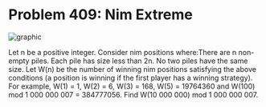 # Problem 409: Nim Extreme

![graphic](img409.gif)

Let n be a positive integer. Consider nim positions where:There are n
non-empty piles. Each pile has size less than 2n. No two piles have the
same size. Let W(n) be the number of winning nim positions satisfying
the above conditions (a position is winning if the first player has a
winning strategy). For example, W(1) = 1, W(2) = 6, W(3) = 168, W(5) =
19764360 and W(100) mod 1 000 000 007 = 384777056. Find W(10 000 000)
mod 1 000 000 007.
